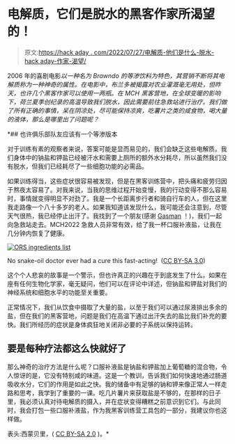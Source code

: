 # 电解质，它们是脱水的黑客作家所渴望的！

> 原文:[https://hack aday . com/2022/07/27/电解质-他们是什么-脱水-hack aday-作家-渴望/](https://hackaday.com/2022/07/27/electrolytes-theyre-what-dehydrated-hackaday-writers-crave/)

2006 年的喜剧电影[](https://en.wikipedia.org/wiki/Idiocracy)*以一种名为 Brawndo 的等渗饮料为特色，其营销不断将其电解质称为一种神奇的属性。在电影中，布兰多被揭露对农业灌溉毫无用处，但昨天，也许几个黑客作家可以使用一两瓶。在 MCH 黑客营地，在全球变暖的影响下，荷兰夏季创纪录的高温导致我们脱水，因此需要前往急救站进行治疗。我们做了所有正确的事情，呆在阴凉处，尽可能保持凉爽，吃薯片之类的咸食物，喝大量的液体，那么是哪里出了问题呢？*

 *## 也许俱乐部队友应该有一个等渗版本

对于训练有素的观察者来说，答案可能是显而易见的，我们会缺乏这些电解质。我们身体中的钠盐和钾盐已经被汗水和需要上厕所的额外水分耗尽，所以虽然我们没有脱水，但我们已经耗尽了一些细胞功能的必需品。

如果训练得当，这些症状很容易被发现，但是在黑客训练营中，把头痛和疲劳归因于熬夜太容易了。对我来说，当我的思维过程开始变慢，我的行动变得不那么容易时，事情就变得明显不对劲了。我是一个长距离步行者和骑自行车的人，但在这里我走路像一个八十多岁的老人。如果我知道该发现什么，我可能还会注意到，尽管天气很热，我已经停止出汗了。我找到了一个朋友(感谢 [Gasman](https://gasman.zxdemo.org/) ！)，我们一起向急救站走去。MCH2022 急救人员非常有效，给了我一杯口服补液盐，让我在几分钟内恢复了健康。

[![ORS ingredients list](../Images/422ab4fdc74f56ae0f608ed07dd4aa9c.png)](https://hackaday.com/wp-content/uploads/2022/07/nutrition_en.5.full_.jpg)

No snake-oil doctor ever had a cure this fast-acting!  ([CC BY-SA 3.0](https://world-zh.openfoodfacts.org/cgi/product_image.pl?code=0094922009050&id=nutrition_en))

这个个人悲哀的故事是一个警示，但也许真正的兴趣在于到底发生了什么。如果在座有任何生物化学家，毫无疑问，他们可以在评论中详述，但钠盐和钾盐对我们的神经系统和细胞水平的功能至关重要。

正常情况下，我们从饮食中摄取了大量的盐，以至于我们可以通过尿液排出多余的盐，但在我们的黑客营地，问题是我们在高温下通过出汗失去的盐比我们补充的要快。我们所经历的症状是身体疯狂地关闭非必要的子系统以保持运转。

## 要是每种疗法都这么快就好了

那么神奇的治疗方法是什么呢？口服补液盐是钠盐和钾盐加上葡萄糖的混合物，令人惊讶的是，它没有特别咸的味道。这是一个教训，告诉我们如何快速地通过肠道吸收水分，它们的作用是如此之快。我的储备中有足够的钠和钾来像正常人一样走路和思考，我学到了重要的一课。吃几片薯片来获取盐是不够的，在那样的日子里，我必须认真对待电解质的摄入，并在症状变得糟糕之前意识到它们。与此同时，我会打包一些口服补液盐，作为我黑客训练营工具包的一部分，我建议你也这样做。

表头:西蒙贝里，( [CC BY-SA 2.0](https://www.flickr.com/photos/colalife/20518228784) )。*